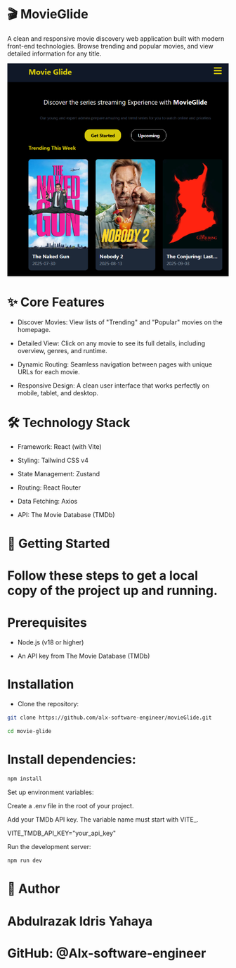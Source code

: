 # 🎬 MovieGlide

A clean and responsive movie discovery web application built with modern front-end technologies. Browse trending and popular movies, and view detailed information for any title.

![Screenshot of MovieGlide app](MyApp.PNG)

# ✨ Core Features
- Discover Movies: View lists of "Trending" and "Popular" movies on the homepage.

- Detailed View: Click on any movie to see its full details, including overview, genres, and runtime.

- Dynamic Routing: Seamless navigation between pages with unique URLs for each movie.

- Responsive Design: A clean user interface that works perfectly on mobile, tablet, and desktop.

# 🛠️ Technology Stack

- Framework: React (with Vite)

- Styling: Tailwind CSS v4

- State Management: Zustand

- Routing: React Router

- Data Fetching: Axios

- API: The Movie Database (TMDb)

# 🚀 Getting Started

# Follow these steps to get a local copy of the project up and running.

# Prerequisites
- Node.js (v18 or higher)

- An API key from The Movie Database (TMDb)

# Installation

- Clone the repository:

```bash
git clone https://github.com/alx-software-engineer/movieGlide.git
```

```bash
cd movie-glide
```


# Install dependencies:

```bash
npm install
```

Set up environment variables:

Create a .env file in the root of your project.

Add your TMDb API key. The variable name must start with VITE_.

VITE_TMDB_API_KEY="your_api_key"

Run the development server:

```bash
npm run dev
```


# 👤 Author
# Abdulrazak Idris Yahaya

# GitHub: @Alx-software-engineer
